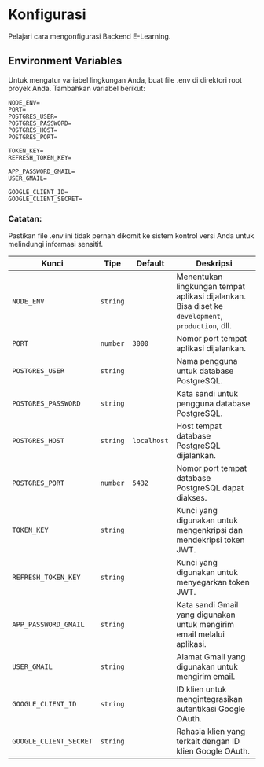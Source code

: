 # Konfigurasi

Pelajari cara mengonfigurasi Backend E-Learning.

## Environment Variables

Untuk mengatur variabel lingkungan Anda, buat file .env di direktori root proyek Anda. Tambahkan variabel berikut:

```
NODE_ENV=
PORT=
POSTGRES_USER=
POSTGRES_PASSWORD=
POSTGRES_HOST=
POSTGRES_PORT=

TOKEN_KEY=
REFRESH_TOKEN_KEY=

APP_PASSWORD_GMAIL=
USER_GMAIL=

GOOGLE_CLIENT_ID=
GOOGLE_CLIENT_SECRET=
```

### Catatan:

Pastikan file .env ini tidak pernah dikomit ke sistem kontrol versi Anda untuk melindungi informasi sensitif.


| **Kunci**                    | **Tipe**   | **Default**           | **Deskripsi**                                                                                      |
| ---------------------------- | ---------- | --------------------- | ---------------------------------------------------------------------------------------------------- |
| `NODE_ENV`                   | `string`   |                       | Menentukan lingkungan tempat aplikasi dijalankan. Bisa diset ke `development`, `production`, dll.     |
| `PORT`                        | `number`   | `3000`                | Nomor port tempat aplikasi dijalankan.                                                              |
| `POSTGRES_USER`               | `string`   |                       | Nama pengguna untuk database PostgreSQL.                                                            |
| `POSTGRES_PASSWORD`           | `string`   |                       | Kata sandi untuk pengguna database PostgreSQL.                                                      |
| `POSTGRES_HOST`               | `string`   | `localhost`           | Host tempat database PostgreSQL dijalankan.                                                         |
| `POSTGRES_PORT`               | `number`   | `5432`                | Nomor port tempat database PostgreSQL dapat diakses.                                                |
| `TOKEN_KEY`                   | `string`   |                       | Kunci yang digunakan untuk mengenkripsi dan mendekripsi token JWT.                                  |
| `REFRESH_TOKEN_KEY`           | `string`   |                       | Kunci yang digunakan untuk menyegarkan token JWT.                                                   |
| `APP_PASSWORD_GMAIL`          | `string`   |                       | Kata sandi Gmail yang digunakan untuk mengirim email melalui aplikasi.                              |
| `USER_GMAIL`                  | `string`   |                       | Alamat Gmail yang digunakan untuk mengirim email.                                                   |
| `GOOGLE_CLIENT_ID`            | `string`   |                       | ID klien untuk mengintegrasikan autentikasi Google OAuth.                                           |
| `GOOGLE_CLIENT_SECRET`        | `string`   |                       | Rahasia klien yang terkait dengan ID klien Google OAuth.                                            |
